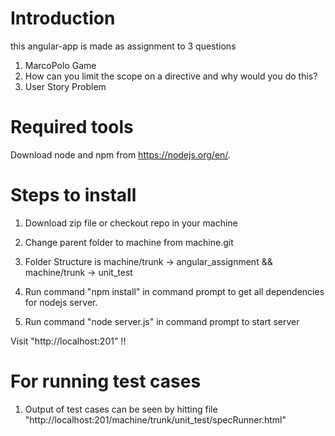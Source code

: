 # Introduction

this angular-app is made as assignment to 3 questions 
1. MarcoPolo Game
2. How can you limit the scope on a directive and why would you do this? 
3. User Story Problem

# Required tools

Download node and npm from https://nodejs.org/en/.

# Steps to install

1. Download zip file or checkout repo in your machine
2. Change parent folder to machine from machine.git
3. Folder Structure is 
                        machine/trunk -> angular_assignment
                                        &&
                        machine/trunk -> unit_test       

4. Run command "npm install" in command prompt to get all dependencies for nodejs server.
5. Run command "node server.js" in command prompt to start server

Visit "http://localhost:201" !!

# For running test cases
 
1. Output of test cases can be seen by hitting file "http://localhost:201/machine/trunk/unit_test/specRunner.html"
